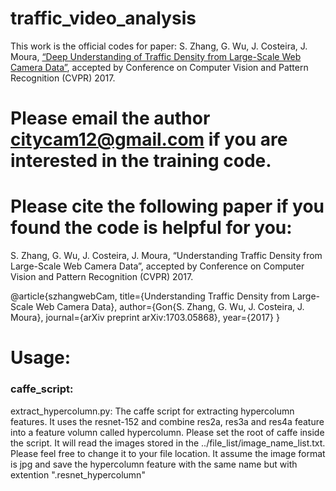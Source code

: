 # traffic_video_analysis

This work is the official codes for paper: S. Zhang, G. Wu, J. Costeira, J. Moura, [“Deep Understanding of Traffic Density from Large-Scale Web Camera Data”](https://arxiv.org/abs/1703.05868), accepted by Conference on Computer Vision and Pattern Recognition (CVPR) 2017.

# Please email the author citycam12@gmail.com if you are interested in the training code.

# Please cite the following paper if you found the code is helpful for you:
S. Zhang, G. Wu, J. Costeira, J. Moura, “Understanding Traffic Density from Large-Scale Web Camera Data”, accepted by Conference on Computer Vision and Pattern Recognition (CVPR) 2017.

@article{szhangwebCam,
  title={Understanding Traffic Density from Large-Scale Web Camera Data},
  author={Gon{S. Zhang, G. Wu, J. Costeira, J. Moura},
  journal={arXiv preprint arXiv:1703.05868},
  year={2017}
}


# Usage:
### caffe_script:
extract_hypercolumn.py: The caffe script for extracting hypercolumn features. 
It uses the resnet-152 and combine res2a, res3a and res4a feature into a feature
volumn called hypercolumn.
Please set the root of caffe inside the script. It will read the images stored 
in the ../file_list/image_name_list.txt. Please feel free to change it to your 
file location. It assume the image format is jpg and save the hypercolumn feature
with the same name but with extention ".resnet_hypercolumn"
